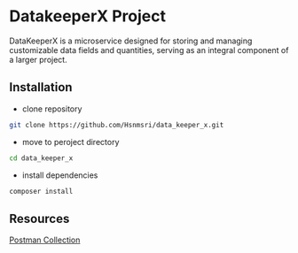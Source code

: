 # DatakeeperX Project
DataKeeperX is a microservice designed for storing and managing customizable data fields and quantities, serving as an integral component of a larger project.

## Installation
- clone repository
```bash
git clone https://github.com/Hsnmsri/data_keeper_x.git
```

- move to peroject directory
```bash
cd data_keeper_x
```

- install dependencies
```bash
composer install
```

## Resources
[Postman Collection](./documents/postman%20collection/Data%20Keeper%20X.json)
